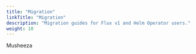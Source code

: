 ```yaml
---
title: "Migration"
linkTitle: "Migration"
description: "Migration guides for Flux v1 and Helm Operator users."
weight: 10
---
```


Musheeza
